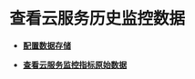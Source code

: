 # 查看云服务历史监控数据<a name="ZH-CN_TOPIC_0084949291"></a>

-   **[配置数据存储](配置数据存储.md)**  

-   **[查看云服务监控指标原始数据](查看云服务监控指标原始数据.md)**  


